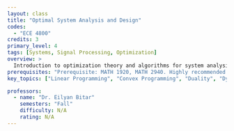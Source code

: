 ```yaml
---
layout: class
title: "Optimal System Analysis and Design"
codes:
  - "ECE 4800"
credits: 3
primary_level: 4
tags: [Systems, Signal Processing, Optimization]
overview: >
  Introduction to optimization theory and algorithms for system analysis and design. Topics include linear programming, convex programming, duality, dynamic programming (if time permits). Application include geometric problems, networks, control, circuits, signal processing, and communications.
prerequisites: "Prerequisite: MATH 1920, MATH 2940. Highly recommended corequisite: ECE 3250."
key_topics: ["Linear Programming", "Convex Programming", "Duality", "Dynamic programming"]

professors:
  - name: "Dr. Eilyan Bitar"
    semesters: "Fall"
    difficulty: N/A
    rating: N/A
---
```

